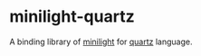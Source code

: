 # minilight-quartz

A binding library of [minilight](https://github.com/myuon/minilight) for [quartz](https://github.com/myuon/quartz) language.
